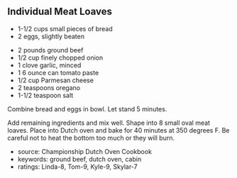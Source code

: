 Individual Meat Loaves
----------------------

- 1-1/2 cups small pieces of bread
- 2 eggs, slightly beaten
<!-- -->
- 2 pounds ground beef
- 1/2 cup finely chopped onion
- 1 clove garlic, minced
- 1 6 ounce can tomato paste
- 1/2 cup Parmesan cheese
- 2 teaspoons oregano
- 1-1/2 teaspoon salt

Combine bread and eggs in bowl.  Let stand 5 minutes.

Add remaining ingredients and mix well.  Shape into 8 small oval meat
loaves.  Place into Dutch oven and bake for 40 minutes at 350 degrees
F.  Be careful not to heat the bottom too much or they will burn.

- source: Championship Dutch Oven Cookbook
- keywords: ground beef, dutch oven, cabin
- ratings: Linda-8, Tom-9, Kyle-9, Skylar-7
